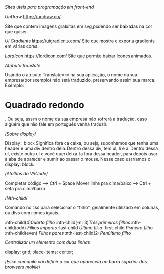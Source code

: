 *Sites úteis para programação em front-end*

*UnDraw*
https://undraw.co/

Site que contêm imagens gratuitas em svg,podendo ser baixadas na cor que quiser.

*UI Gradients*
https://uigradients.com/
Site que mostra e exporta gradients em várias cores.

*LordIcon*
https://lordicon.com/
Site que permite baixar ícones animados.

*Atributo translate*

Usando o atributo Translate=no na sua aplicação, o nome da sua empresa(por exemplo) não será traduzido, preservando assim sua marca. Exemplo:
<h1 translate="no"> Quadrado redondo </h1>. Ou seja, assim o nome da sua empresa não sofrerá a tradução, caso alguém que não fale em português venha traduzir.

/*Sobre display*/

Display : block
Significa fora da caixa, ou seja, suponhamos que tenha uma header e uma div dentro dela.
Dentro dessa div, tem ul, li e a. Dentro dessa ul, existe outra ul e você quer deixa-la
fora dessa header, para depois usar a aba de aparecer e sumir ao passar o mouse. Nesse
caso usaríamos o display: block.

/*Atalhos do VSCode*/

Completar código --> Ctrl + Space
Mover linha pra cima/baixo --> Ctrl + seta pra cima/baixo

/*Nth-child*/

Comando no css para selecionar o "filho", geralmente utilizado em colunas, ou divs com nomes iguais.

:nth-child(4)*Quarto filho*
:nth-child(-n+3)*Três primeiros filhos*
:nth-child(odd) *Filhos ímpares*
:last-child *Último filho*
:first-child *Primeiro filho*
:nth-child(even) *Filhos pares*
:nth-last-child(2) *Penúltimo filho*

*Centralizar um elemento com duas linhas*

display: grid;
place-items: center;

<meta name="theme-color" content="#fff"> /*Esse comando vai definir a cor que aparecerá na barra superior dos browsers mobile*/